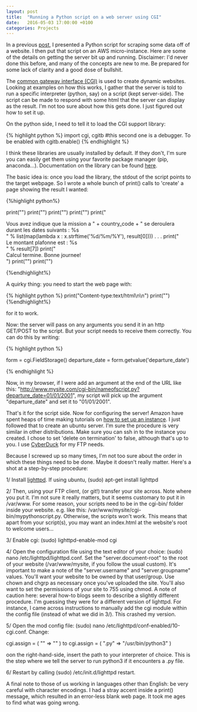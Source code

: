 ```yaml
---
layout: post
title:  "Running a Python script on a web server using CGI"
date:   2016-05-03 17:00:00 +0100
categories: Projects
---
```


In a previous [post], I presented a Python script for scraping some data off of a website. I then put that script on an AWS micro-instance. Here are some of the details on getting the server bit up and running. Disclaimer: I'd never done this before, and many of the concepts are new to me. Be prepared for some lack of clarity and a good dose of bullshit. 

The [common gateway interface (CGI)] is used to create dynamic websites. Looking at examples on how this works, I gather that the server is told to run a specific interpreter (python, say) on a script (kept server-side). The script can be made to respond with some html that the server can display as the result. I'm not too sure about how this gets done. I just figured out how to set it up.

On the python side, I need to tell it to load the CGI support library:

{% highlight python %}
import cgi, cgitb #this second one is a debugger. To be enabled with cgitb.enable()
{% endhighlight %}

I think these libraries are usually installed by default. If they don't, I'm sure you can easily get them using your favorite package manager (pip, anaconda...). Documentation on the library can be found [here]. 

The basic idea is: once you load the library, the stdout of the script points to the target webpage.
So I wrote a whole bunch of print() calls to 'create' a page showing the result I wanted:

{%highlight python%}

print("<html><head><meta content='text/html; charset=UTF-8' />")
print("<title>Calculatrice Missions</title>")
print("</head>")
print("<body>")
print("<div>Vous avez indique que la mission a  " + country_code + "  se deroulera durant les dates suivants : %s </div> " % list(map(lambda x : x.strftime('%d/%m/%Y'), result[0])))
	.
	.
	.
print("<div>Le montant plafonne est : %s</div>" % result[7])
print("<div>Calcul termine. Bonne journee!</div>")
print("</body>")
print("</html>")

{%endhighlight%}

A quirky thing: you need to start the web page with:

{% highlight python %}
print("Content-type:text/html\n\n")
print("")
{%endhighlight%}

for it to work.

Now: the server will pass on any arguments you send it in an http GET/POST to the script. But your script needs to receive them correctly. You can do this by writing:

{% highlight python %}

form = cgi.FieldStorage()
departure_date = form.getvalue('departure_date')

{% endhighlight %}

Now, in my browser, if I were add an argument at the end of the URL like this: "http://www.mysite.com/cgi-bin/nameofscript.py?departure_date=01/01/2001", my script will pick up the argument "departure_date" and set it to "01/01/2001".

That's it for the script side. Now for configuring the server!
Amazon have spent heaps of time making tutorials on [how to set up an instance]. I just followed that to create an ubuntu server. I'm sure the procedure is very similar in other distributions.
Make sure you can ssh in to the instance you created. I chose to set 'delete on termination' to false, although that's up to you.
I use [CyberDuck] for my FTP needs.

Because I screwed up so many times, I'm not too sure about the order in which these things need to be done. Maybe it doesn't really matter. Here's a shot at a step-by-step procedure:

1/ Install [lighttpd]. If using ubuntu, (sudo) apt-get install lighttpd

2/ Then, using your FTP client, (or git!) transfer your site across. Note where you put it. I'm not sure it really matters, but it seems customary to put it in /var/www. For some reason, your scripts need to be in the cgi-bin/ folder inside your website. e.g. like this: /var/www/mysite/cgi-bin/mypythonscript.py. Otherwise, the scripts won't work. This means that apart from your script(s), you may want an index.html at the website's root to welcome users...

3/ Enable cgi: (sudo) lighttpd-enable-mod cgi

4/ Open the configuration file using the text editor of your choice: (sudo) nano /etc/lighttpd/lighttpd.conf. Set the "server.document-root" to the root of your website (/var/www/mysite, if you follow the usual custom). It's important to make a note of the "server.username" and "server.groupname" values. You'll want your website to be owned by that user/group. Use chown and chgrp as necessary once you've uploaded the site. You'll also want to set the permissions of your site to 755 using chmod. A note of caution here: several how-to blogs seem to describe a slightly different procedure. I'm guessing they were for a different version of lighttpd. For instance, I came across instructions to manually add the cgi module within the config file (instead of what we did in 3/). This crashed my version.

5/ Open the mod config file: (sudo) nano /etc/lighttpd/conf-enabled/10-cgi.conf. Change: 

cgi.assign = ( "" => "" ) to cgi.assign = ( ".py" => "/usr/bin/python3" )

oon the right-hand-side, insert the path to your interpreter of choice. This is the step where we tell the server to run python3 if it encounters a .py file.

6/ Restart by calling (sudo) /etc/init.d/lighttpd restart.

A final note to those of us working in languages other than English: be very careful with character encodings. I had a stray accent inside a print() message, which resulted in an error-less blank web page. It took me ages to find what was going wrong.




[post]: /projects/2016/04/29/Finances-Publiques.html
[common gateway interface (CGI)]: https://en.wikipedia.org/wiki/Common_Gateway_Interface
[here]: https://docs.python.org/2/library/cgi.html
[how to set up an instance]: http://docs.aws.amazon.com/AWSEC2/latest/UserGuide/EC2_GetStarted.html
[CyberDuck]: https://cyberduck.io
[lighttpd]: https://www.lighttpd.net

